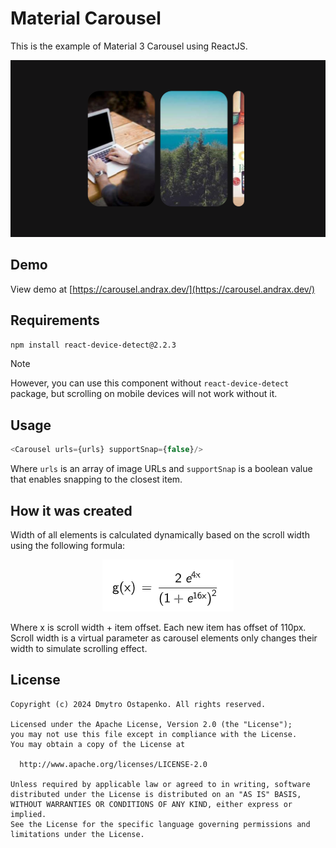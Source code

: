 # Material Carousel

This is the example of Material 3 Carousel using ReactJS.

![Screenshot.png](Screenshot.png)

## Demo

View demo at [https://carousel.andrax.dev/](https://carousel.andrax.dev/)

## Requirements

```bash
npm install react-device-detect@2.2.3
```

> [!NOTE]
> 
> However, you can use this component without `react-device-detect` package, but scrolling on mobile devices will not work without it.

## Usage

```js
<Carousel urls={urls} supportSnap={false}/>
```

Where `urls` is an array of image URLs and `supportSnap` is a boolean value that enables snapping to the closest item.

## How it was created

Width of all elements is calculated dynamically based on the scroll width using the following formula:

<div style="text-align:center"><img src="RenderFormulaNew.png" /></div>

Where x is scroll width + item offset. Each new item has offset of 110px. Scroll width is a virtual parameter as carousel elements only changes their width to simulate scrolling effect.

## License

```
Copyright (c) 2024 Dmytro Ostapenko. All rights reserved.

Licensed under the Apache License, Version 2.0 (the "License");
you may not use this file except in compliance with the License.
You may obtain a copy of the License at

  http://www.apache.org/licenses/LICENSE-2.0

Unless required by applicable law or agreed to in writing, software
distributed under the License is distributed on an "AS IS" BASIS,
WITHOUT WARRANTIES OR CONDITIONS OF ANY KIND, either express or implied.
See the License for the specific language governing permissions and
limitations under the License.

```